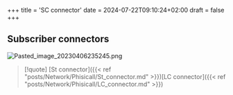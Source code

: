+++
title = 'SC connector'
date = 2024-07-22T09:10:24+02:00
draft = false
+++

## Subscriber connectors 
![Pasted_image_20230406235245.png](/Notes/Pasted_image_20230406235245.png)

>[!quote] [St connector]({{< ref "posts/Network/Phisicall/St_connector.md" >}})[LC connector]({{< ref "posts/Network/Phisicall/LC_connector.md" >}})